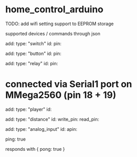 # home_control_arduino


TODO: add wifi setting support to EEPROM storage

supported devices / commands through json

add:
  type: "switch"
  id: 
  pin:

add:
  type: "button"
  id:
  pin:

add:
  type: "relay"
  id:
  pin:

# connected via Serial1 port on MMega2560 (pin 18 + 19)
add:
  type: "player"
  id: 

add:
  type: "distance"
  id:
  write_pin:
  read_pin:

add:
  type: "analog_input"
  id:
  apin:

ping: true

responds with { pong: true }



  


